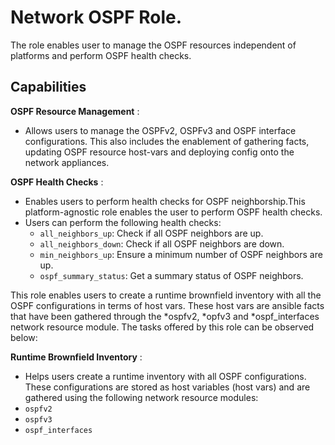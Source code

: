 # Network OSPF Role.

The role enables user to manage the OSPF resources independent of platforms and perform OSPF health checks.

## Capabilities

**OSPF Resource Management** :
- Allows users to manage the OSPFv2, OSPFv3 and OSPF interface configurations. This also includes the enablement of gathering facts, updating OSPF resource host-vars and deploying config onto the network appliances.

**OSPF Health Checks** :
- Enables users to perform health checks for OSPF neighborship.This platform-agnostic role enables the user to perform OSPF health checks.
- Users can perform the following health checks:
  - `all_neighbors_up`: Check if all OSPF neighbors are up.
  - `all_neighbors_down`: Check if all OSPF neighbors are down.
  - `min_neighbors_up`: Ensure a minimum number of OSPF neighbors are up.
  - `ospf_summary_status`: Get a summary status of OSPF neighbors.

This role enables users to create a runtime brownfield inventory with all the OSPF configurations in terms of host vars. These host vars are ansible facts that have been gathered through the *ospfv2, *opfv3 and *ospf_interfaces network resource module. The tasks offered by this role can be observed below:

**Runtime Brownfield Inventory** :
- Helps users create a runtime inventory with all OSPF configurations. These configurations are stored as host variables (host vars) and are gathered using the following network resource modules:
- `ospfv2`
- `ospfv3`
- `ospf_interfaces`